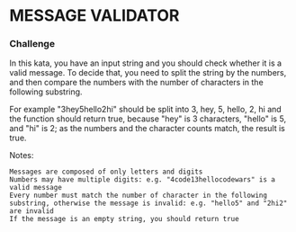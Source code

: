 # MESSAGE VALIDATOR

### Challenge

In this kata, you have an input string and you should check whether it is a valid message. To decide that, you need to split the string by the numbers, and then compare the numbers with the number of characters in the following substring.

For example "3hey5hello2hi" should be split into 3, hey, 5, hello, 2, hi and the function should return true, because "hey" is 3 characters, "hello" is 5, and "hi" is 2; as the numbers and the character counts match, the result is true.

Notes:

    Messages are composed of only letters and digits
    Numbers may have multiple digits: e.g. "4code13hellocodewars" is a valid message
    Every number must match the number of character in the following substring, otherwise the message is invalid: e.g. "hello5" and "2hi2" are invalid
    If the message is an empty string, you should return true

